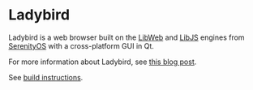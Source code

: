 # Ladybird

Ladybird is a web browser built on the [LibWeb](https://github.com/SerenityOS/serenity/tree/master/Userland/Libraries/LibWeb) and [LibJS](https://github.com/SerenityOS/serenity/tree/master/Userland/Libraries/LibJS) engines from [SerenityOS](https://github.com/SerenityOS/serenity) with a cross-platform GUI in Qt.

For more information about Ladybird, see [this blog post](https://awesomekling.github.io/Ladybird-a-new-cross-platform-browser-project/).

See [build instructions](../Documentation/BuildInstructionsLadybird.md).
